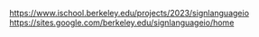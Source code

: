 https://www.ischool.berkeley.edu/projects/2023/signlanguageio
https://sites.google.com/berkeley.edu/signlanguageio/home
